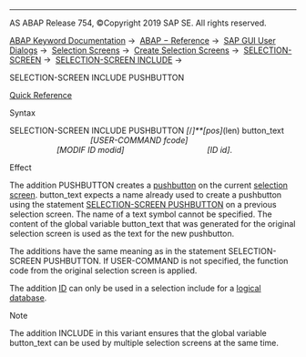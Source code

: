   

* * *

AS ABAP Release 754, ©Copyright 2019 SAP SE. All rights reserved.

[ABAP Keyword Documentation](javascript:call_link\('abenabap.htm'\)) →  [ABAP − Reference](javascript:call_link\('abenabap_reference.htm'\)) →  [SAP GUI User Dialogs](javascript:call_link\('abenabap_screens.htm'\)) →  [Selection Screens](javascript:call_link\('abenselection_screen.htm'\)) →  [Create Selection Screens](javascript:call_link\('abenselection_screen_create.htm'\)) →  [SELECTION-SCREEN](javascript:call_link\('abapselection-screen.htm'\)) →  [SELECTION-SCREEN INCLUDE](javascript:call_link\('abapselection-screen_include.htm'\)) → 

SELECTION-SCREEN INCLUDE PUSHBUTTON

[Quick Reference](javascript:call_link\('abapselection-screen_incl_shortref.htm'\))

Syntax

SELECTION-SCREEN INCLUDE PUSHBUTTON *\[*/*\]**\[*pos*\]*(len) button\_text
                                    *\[*USER-COMMAND fcode*\]*
                                    *\[*MODIF ID modid*\]*
                                    *\[*ID id*\]*.

Effect

The addition PUSHBUTTON creates a [pushbutton](javascript:call_link\('abenpushbutton_glosry.htm'\) "Glossary Entry") on the current [selection screen](javascript:call_link\('abenselection_screen_glosry.htm'\) "Glossary Entry"). button\_text expects a name already used to create a pushbutton using the statement [SELECTION-SCREEN PUSHBUTTON](javascript:call_link\('abapselection-screen_pushbutton.htm'\)) on a previous selection screen. The name of a text symbol cannot be specified. The content of the global variable button\_text that was generated for the original selection screen is used as the text for the new pushbutton.

The additions have the same meaning as in the statement SELECTION-SCREEN PUSHBUTTON. If USER-COMMAND is not specified, the function code from the original selection screen is applied.

The addition [ID](javascript:call_link\('abapselection-screen_ldb_additions.htm'\)) can only be used in a selection include for a [logical database](javascript:call_link\('abenlogical_data_base_glosry.htm'\) "Glossary Entry").

Note

The addition INCLUDE in this variant ensures that the global variable button\_text can be used by multiple selection screens at the same time.